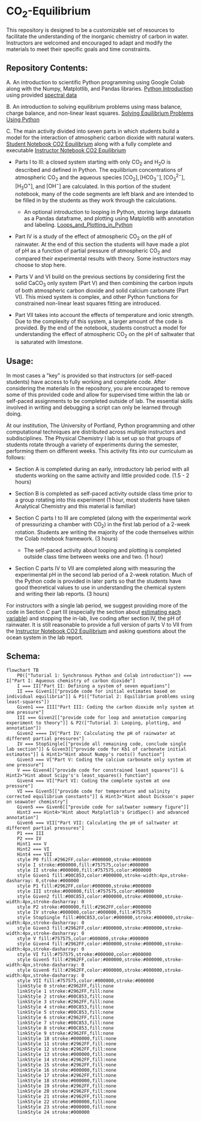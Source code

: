 # $\mathrm{CO_2}$-Equilibrium

This repository is designed to be a customizable set of resources to facilitate the understanding of the inorganic chemistry of carbon in water. Instructors are welcomed and encouraged to adapt and modify the materials to meet their specific goals and time constraints.

## Repository Contents:

A. An introduction to scientific Python programming using Google Colab along with the Numpy, Matplotlib, and Pandas libraries. [Python Introduction](https://colab.research.google.com/github/wphall/CO2-Equilibrium/blob/main/Python_Introductory_Activity_KEY.ipynb) using provided [spectral data](https://github.com/wphall/CO2-Equilibrium/blob/6cc06acdc6d6ce9b7077940b030278e7fa9bd21c/Spectral%20Data.xlsx)

B. An introduction to solving equilibrium problems using mass balance, charge balance, and non-linear least squares. [Solving Equilibrium Problems Using Python](https://colab.research.google.com/github/wphall/CO2-Equilibrium/blob/main/Solving_Equilibrium_Problems_Using_Python.ipynb)

C. The main activity divided into seven parts in which students build a model for the interaction of atmospheric carbon dioxide with natural waters. [Student Notebook CO2 Equilibrium](https://colab.research.google.com/github/wphall/CO2-Equilibrium/blob/main/Student_Notebook_CO2_Equilibrium.ipynb#scrollTo=DQFCCLpto973) along with a fully complete and executable [Instructor Notebook CO2 Equilibrium](https://colab.research.google.com/github/wphall/CO2-Equilibrium/blob/main/Instructor_Notebook_CO2_Equilibrium.ipynb)
* Parts I to III: a closed system starting with only $\mathrm{CO_2}$ and $\mathrm{H_2O}$ is described and defined in Python. The equilibrium concentrations of atmospheric $\mathrm{CO_2}$ and the aqueous species $\mathrm{[CO_2], [HCO_3^-], [CO_3^{2-}], [H_3O^+]}$, and $\mathrm{[OH^-]}$ are calculated.  In this portion of the student notebook, many of the code segments are left blank and are intended to be filled in by the students as they work through the calculations.

    * An optional introduction to looping in Python, storing large datasets as a Pandas dataframe, and plotting using Matplotlib with annotation and labeling. [Loops_and_Plotting_in_Python](https://colab.research.google.com/github/wphall/CO2-Equilibrium/blob/main/Loops_and_Plotting_in_Python.ipynb)

* Part IV is a study of the effect of atmospheric $\mathrm{CO_2}$ on the pH of rainwater.  At the end of this section the students will have made a plot of pH as a function of partial pressure of atmospheric $\mathrm{CO_2}$ and compared their experimental results with theory.  Some instructors may choose to stop here.

* Parts V and VI build on the previous sections by considering first the solid $\mathrm{CaCO_3}$ only system (Part V) and then combining the carbon inputs of both atmospheric carbon dioxide and solid calcium carbonate (Part VI).  This mixed system is complex, and other Python functions for constrained non-linear least squares fitting are introduced.

* Part VII takes into account the effects of temperature and ionic strength.  Due to the complexity of this system, a larger amount of the code is provided.  By the end of the notebook, students construct a model for understanding the effect of atmospheric $\mathrm{CO_2}$ on the pH of saltwater that is saturated with limestone.

## Usage:
In most cases a "key" is provided so that instructors (or self-paced students) have access to fully working and complete code.  After considering the materials in the repository, you are encouraged to remove some of this provided code and allow for  supervised time within the lab or self-paced assignments to be completed outside of lab. The essential skills involved in writing and debugging a script can only be learned through doing.  

At our institution, The University of Portland, Python programming and other computational techniques are distributed across multiple instructors and subdisciplines.  The Physical Chemistry I lab is set up so that groups of students rotate through a variety of experiments during the semester, performing them on different weeks.  This activity fits into our curriculum as follows:

* Section A is completed during an early, introductory lab period with all students working on the same activity and little provided code. (1.5 - 2 hours)

* Section B is completed as self-paced activity outside class time prior to a group rotating into this experiment (1 hour, most students have taken Analytical Chemistry and this material is familiar)

* Section C parts I to III are completed (along with the experimental work of pressurizing a chamber with $\mathrm{CO_2}$) in the first lab period of a 2-week rotation. Students are writing the majority of the code themselves within the Colab notebook framework. (3 hours)  

    * The self-paced activity about looping and plotting is completed outside class time between weeks one and two. (1 hour)

* Section C parts IV to VII are completed along with measuring the experimental pH in the second lab period of a 2-week rotation. Much of the Python code is provided in later parts so that the students have good theoretical values to use in understanding the chemical system and writing their lab reports. (3 hours)

For instructors with a single lab period, we suggest providing more of the code in Section C part III (especially the section about [estimating each variable](https://colab.research.google.com/github/wphall/CO2-Equilibrium/blob/main/Student_Notebook_CO2_Equilibrium.ipynb#scrollTo=emwRJsJsz-cU)) and stopping the in-lab, live coding after section IV, the pH of rainwater.  It is still reasonable to provide a full version of parts V to VII from the [Instructor Notebook CO2 Equilibrium](https://colab.research.google.com/github/wphall/CO2-Equilibrium/blob/main/Instructor_Notebook_CO2_Equilibrium.ipynb) and asking questions about the ocean system in the lab report.

## Schema:

```mermaid
flowchart TB
    P0(["Tutorial 1: Synchronous Python and Colab introduction"]) === I["Part I: Aqueous chemistry of carbon dioxide"]
    I === II["Part II: Defining a system of seven equations"]
    II === Given1[["provide code for initial estimates based on individual equilibria"]] & P1(["Tutorial 2: Equilibrium problems using least-squares"])
    Given1 === III["Part III: Coding the carbon dioxide only system at one pressure"]
    III === Given2[["provide code for loop and annotation comparing experiment to theory"]] & P2(["Tutorial 3: Looping, plotting, and annotation"])
    Given2 ==== IV["Part IV: Calculating the pH of rainwater at different partial pressures"]
    IV === StopSingle[["provide all remaining code, conclude single lab section"]] & Given3[["provide code for Kb1 of carbonate initial estimates"]] & Hint1>"Hint about Numpy's roots() function"]
    Given3 === V["Part V: Coding the calcium carbonate only system at one pressure"]
    V === Given4[["provide code for constrained least squares"]] & Hint2>"Hint about Scipy's's least_squares() function"]
    Given4 === VI["Part VI: Coding the complete system at one pressure"]
    VI === Given5[["provide code for temperature and salinity corrected equilibrium constants"]] & Hint3>"Hint about Dickson's paper on seawater chemistry"]
    Given5 === Given6[["provide code for saltwater summary figure"]]
    Hint3 === Hint4>"Hint about Matplotlib's GridSpec() and advanced annotation"]
    Given6 === VII["Part VII: Calculating the pH of saltwater at different partial pressures"]
    P1 === III
    P2 === IV
    Hint1 === V
    Hint2 === VI
    Hint4 === VII
    style P0 fill:#2962FF,color:#000000,stroke:#000000
    style I stroke:#000000,fill:#757575,color:#000000
    style II stroke:#000000,fill:#757575,color:#000000
    style Given1 fill:#00C853,color:#000000,stroke-width:4px,stroke-dasharray: 0,stroke:#000000
    style P1 fill:#2962FF,color:#000000,stroke:#000000
    style III stroke:#000000,fill:#757575,color:#000000
    style Given2 fill:#00C853,color:#000000,stroke:#000000,stroke-width:4px,stroke-dasharray: 0
    style P2 stroke:#000000,fill:#2962FF,color:#000000
    style IV stroke:#000000,color:#000000,fill:#757575
    style StopSingle fill:#00C853,color:#000000,stroke:#000000,stroke-width:4px,stroke-dasharray: 0
    style Given3 fill:#2962FF,color:#000000,stroke:#000000,stroke-width:4px,stroke-dasharray: 0
    style V fill:#757575,color:#000000,stroke:#000000
    style Given4 fill:#2962FF,color:#000000,stroke:#000000,stroke-width:4px,stroke-dasharray: 0
    style VI fill:#757575,stroke:#000000,color:#000000
    style Given5 fill:#2962FF,color:#000000,stroke:#000000,stroke-width:4px,stroke-dasharray: 0
    style Given6 fill:#2962FF,color:#000000,stroke:#000000,stroke-width:4px,stroke-dasharray: 0
    style VII fill:#757575,color:#000000,stroke:#000000
    linkStyle 0 stroke:#2962FF,fill:none
    linkStyle 1 stroke:#2962FF,fill:none
    linkStyle 2 stroke:#00C853,fill:none
    linkStyle 3 stroke:#2962FF,fill:none
    linkStyle 4 stroke:#00C853,fill:none
    linkStyle 5 stroke:#00C853,fill:none
    linkStyle 6 stroke:#2962FF,fill:none
    linkStyle 7 stroke:#00C853,fill:none
    linkStyle 8 stroke:#00C853,fill:none
    linkStyle 9 stroke:#2962FF,fill:none
    linkStyle 10 stroke:#000000,fill:none
    linkStyle 11 stroke:#2962FF,fill:none
    linkStyle 12 stroke:#2962FF,fill:none
    linkStyle 13 stroke:#000000,fill:none
    linkStyle 14 stroke:#2962FF,fill:none
    linkStyle 15 stroke:#2962FF,fill:none
    linkStyle 16 stroke:#000000,fill:none
    linkStyle 17 stroke:#2962FF,fill:none
    linkStyle 18 stroke:#000000,fill:none
    linkStyle 19 stroke:#2962FF,fill:none
    linkStyle 20 stroke:#2962FF,fill:none
    linkStyle 21 stroke:#2962FF,fill:none
    linkStyle 22 stroke:#000000,fill:none
    linkStyle 23 stroke:#000000,fill:none
    linkStyle 24 stroke:#000000
```
